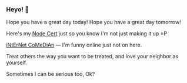 ### Heyo! 👋

Hope you have a great day today!
Hope you have a great day tomorrow!

Here's my [Node Cert](https://www.credly.com/badges/dc107cd5-6665-4e41-9cf0-406a25a9813c) just so you know I'm not just making it up =P

[iNtErNet CoMeDiAn](https://www.shlinkedin.com/sh/pancakedev) — I'm funny online just not on here.

Treat others the way you want to be treated, and love your neighbor as yourself.

Sometimes I can be serious too, Ok?
